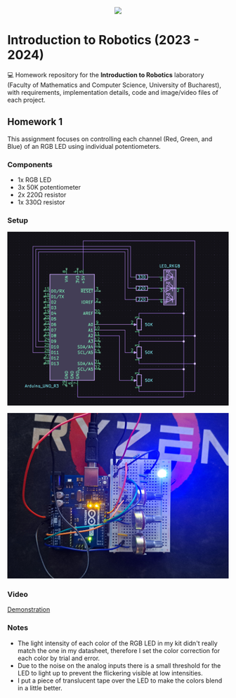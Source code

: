 <p align="center">
  <img src="https://media0.giphy.com/media/tT2FEbKu63KxdFubmY/giphy.gif" />
</p>

# Introduction to Robotics (2023 - 2024)

:computer: Homework repository for the **Introduction to Robotics** laboratory (Faculty of Mathematics and Computer Science, University of Bucharest), with requirements, implementation details, code and image/video files of each project.



## Homework 1

This assignment focuses on controlling each channel (Red, Green, and Blue) of an RGB LED using individual potentiometers.

### Components

 * 1x RGB LED
 * 3x 50K potentiometer
 * 2x 220Ω resistor
 * 1x 330Ω resistor

### Setup

![schematic of my setup](/Homework_01/schematic.png)

![picture of my setup](/Homework_01/setup.jpg)

### Video

[Demonstration](https://youtu.be/eDtiuODo5ew)

### Notes

* The light intensity of each color of the RGB LED in my kit didn't really match the one in my datasheet, therefore I set the color correction for each color by trial and error.
* Due to the noise on the analog inputs there is a small threshold for the LED to light up to prevent the flickering visible at low intensities.
* I put a piece of translucent tape over the LED to make the colors blend in a little better.